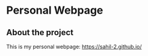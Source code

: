 # Personal Webpage

<!-- ABOUT THE PROJECT -->
## About the project
This is my personal webpage: https://sahil-2.github.io/
